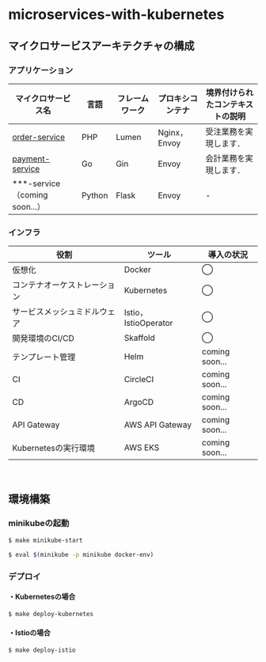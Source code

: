# microservices-with-kubernetes

## マイクロサービスアーキテクチャの構成

### アプリケーション

| マイクロサービス名                                          | 言語   | フレームワーク | プロキシコンテナ     | 境界付けられたコンテキストの説明                             |
| ------------------------------------------------------------ | ------ | -------------- | -------------------- | -------------------------------------- |
| [order-service](https://github.com/hiroki-it/microservices-with-kubernetes/tree/main/src/order-service) | PHP    | Lumen          | Nginx，Envoy                | 受注業務を実現します．                 |
| [payment-service](https://github.com/hiroki-it/microservices-with-kubernetes/tree/main/src/payment-service) | Go     | Gin            | Envoy | 会計業務を実現します．             |
| ***-service（coming soon...）                                      | Python | Flask          | Envoy |                  -                      |                             |

### インフラ

| 役割                         | ツール               | 導入の状況      |
| ---------------------------- | -------------------- | --------------- |
| 仮想化              | Docker             | ◯               |
| コンテナオーケストレーション              | Kubernetes             | ◯               |
| サービスメッシュミドルウェア | Istio，IstioOperator | ◯               |
| 開発環境のCI/CD              | Skaffold             | ◯               |
| テンプレート管理             | Helm                 | coming soon... |
| CI                           | CircleCI               | coming soon... |
| CD                           | ArgoCD               | coming soon... |
| API Gateway                  | AWS API Gateway      | coming soon... |
| Kubernetesの実行環境                         | AWS EKS               | coming soon... |

<br>

## 環境構築

### minikubeの起動

```bash
$ make minikube-start

$ eval $(minikube -p minikube docker-env)
```

### デプロイ

#### ・Kubernetesの場合

```bash
$ make deploy-kubernetes
```

#### ・Istioの場合

```bash
$ make deploy-istio
```
